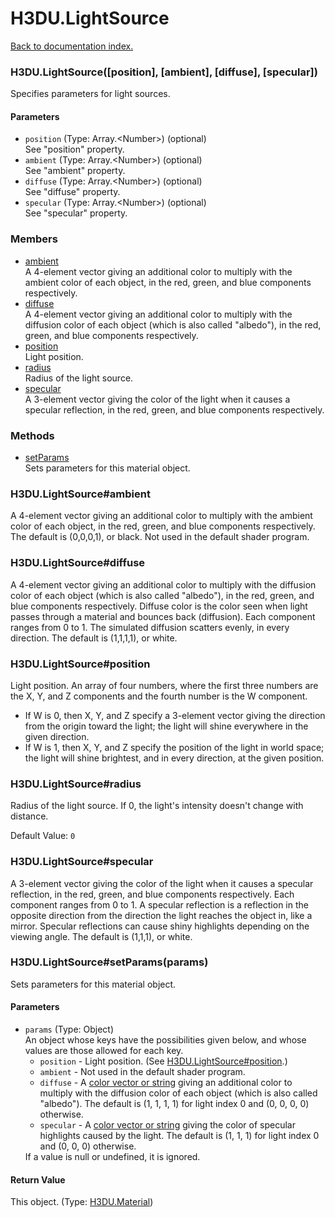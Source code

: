 # H3DU.LightSource

[Back to documentation index.](index.md)

### H3DU.LightSource([position], [ambient], [diffuse], [specular]) <a id='H3DU.LightSource'></a>

Specifies parameters for light sources.

#### Parameters

* `position` (Type: Array.&lt;Number>) (optional)<br>
    See "position" property.
* `ambient` (Type: Array.&lt;Number>) (optional)<br>
    See "ambient" property.
* `diffuse` (Type: Array.&lt;Number>) (optional)<br>
    See "diffuse" property.
* `specular` (Type: Array.&lt;Number>) (optional)<br>
    See "specular" property.

### Members

* [ambient](#H3DU.LightSource_ambient)<br>A 4-element vector giving an additional color to multiply with the ambient
color of each object, in the red, green,
and blue components respectively.
* [diffuse](#H3DU.LightSource_diffuse)<br>A 4-element vector giving an additional color to multiply with the diffusion
color of each object (which is also called "albedo"), in the red, green,
and blue components respectively.
* [position](#H3DU.LightSource_position)<br>Light position.
* [radius](#H3DU.LightSource_radius)<br>Radius of the light source.
* [specular](#H3DU.LightSource_specular)<br>A 3-element vector giving the color of the light when it causes a specular
reflection, in the red, green,
and blue components respectively.

### Methods

* [setParams](#H3DU.LightSource_H3DU.LightSource_setParams)<br>Sets parameters for this material object.

### H3DU.LightSource#ambient <a id='H3DU.LightSource_ambient'></a>

A 4-element vector giving an additional color to multiply with the ambient
color of each object, in the red, green,
and blue components respectively.
The default is (0,0,0,1), or black. Not used in the default shader program.

### H3DU.LightSource#diffuse <a id='H3DU.LightSource_diffuse'></a>

A 4-element vector giving an additional color to multiply with the diffusion
color of each object (which is also called "albedo"), in the red, green,
and blue components respectively. Diffuse color is the color
seen when light passes through a material and bounces back (diffusion). Each component ranges from 0 to 1.
The simulated diffusion scatters evenly, in every direction.
The default is (1,1,1,1), or white.

### H3DU.LightSource#position <a id='H3DU.LightSource_position'></a>

Light position. An array of four numbers, where the first three numbers are the X, Y, and Z components and the fourth number is the W component.<ul>
<li> If W is 0, then X, Y, and Z specify a 3-element vector giving the direction from the origin toward the light; the light will shine everywhere in the given direction.
 <li> If W is 1, then X, Y, and Z specify the position of the light in world space; the light will shine brightest, and in every direction, at the given position.</ul>

### H3DU.LightSource#radius <a id='H3DU.LightSource_radius'></a>

Radius of the light source. If 0, the light's intensity doesn't change
with distance.

Default Value: `0`

### H3DU.LightSource#specular <a id='H3DU.LightSource_specular'></a>

A 3-element vector giving the color of the light when it causes a specular
reflection, in the red, green,
and blue components respectively. Each component ranges from 0 to 1.
A specular reflection is a reflection in the opposite direction from the direction
the light reaches the object in, like a mirror. Specular reflections can cause shiny
highlights depending on the viewing angle.
The default is (1,1,1), or white.

### H3DU.LightSource#setParams(params) <a id='H3DU.LightSource_H3DU.LightSource_setParams'></a>

Sets parameters for this material object.

#### Parameters

* `params` (Type: Object)<br>
    An object whose keys have the possibilities given below, and whose values are those allowed for each key.<ul> <li><code>position</code> - Light position. (See <a href="H3DU.LightSource.md#H3DU.LightSource_position">H3DU.LightSource#position</a>.) <li><code>ambient</code> - Not used in the default shader program. <li><code>diffuse</code> - A <a href="H3DU.md#H3DU.toGLColor">color vector or string</a> giving an additional color to multiply with the diffusion color of each object (which is also called "albedo"). The default is (1, 1, 1, 1) for light index 0 and (0, 0, 0, 0) otherwise. <li><code>specular</code> - A <a href="H3DU.md#H3DU.toGLColor">color vector or string</a> giving the color of specular highlights caused by the light. The default is (1, 1, 1) for light index 0 and (0, 0, 0) otherwise. </ul> If a value is null or undefined, it is ignored.

#### Return Value

This object. (Type: <a href="H3DU.Material.md">H3DU.Material</a>)
